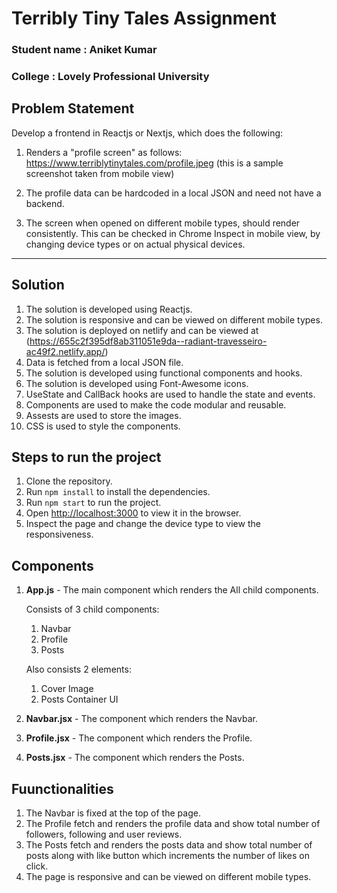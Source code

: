 # Terribly Tiny Tales Assignment
<h3>Student name : Aniket Kumar</h3>
<h3>College : Lovely Professional University</h3>

## Problem Statement

Develop a frontend in Reactjs or Nextjs, which does the following:

1. Renders a "profile screen" as follows: https://www.terriblytinytales.com/profile.jpeg (this is a sample screenshot taken from mobile view)

2. The profile data can be hardcoded in a local JSON and need not have a backend.

3. The screen when opened on different mobile types, should render consistently. This can be checked in Chrome Inspect in mobile view, by changing device types or on actual physical devices.

<hr style="color:green;">

## Solution

1. The solution is developed using Reactjs.
2. The solution is responsive and can be viewed on different mobile types.
3. The solution is deployed on netlify and can be viewed at (https://655c2f395df8ab311051e9da--radiant-travesseiro-ac49f2.netlify.app/)
4. Data is fetched from a local JSON file.
5. The solution is developed using functional components and hooks.
6. The solution is developed using Font-Awesome icons.
7. UseState and CallBack hooks are used to handle the state and events.
8. Components are used to make the code modular and reusable.
9. Assests are used to store the images.
10. CSS is used to style the components.

## Steps to run the project

1. Clone the repository.
2. Run `npm install` to install the dependencies.
3. Run `npm start` to run the project.
4. Open [http://localhost:3000](http://localhost:3000) to view it in the browser.
5. Inspect the page and change the device type to view the responsiveness.

## Components

1. <b>App.js</b> - The main component which renders the All child components.

    Consists of 3 child components:
    1. Navbar
    2. Profile
    3. Posts

    Also consists 2 elements:
    1. Cover Image
    2. Posts Container UI


2. <b>Navbar.jsx</b> - The component which renders the Navbar.
3. <b>Profile.jsx</b> - The component which renders the Profile.
4. <b>Posts.jsx</b> - The component which renders the Posts.

## Fuunctionalities

1. The Navbar is fixed at the top of the page.
2. The Profile fetch and renders the profile data and show total number of followers, following and user reviews.
3. The Posts fetch and renders the posts data and show total number of posts along with like button which increments the number of likes on click.
4. The page is responsive and can be viewed on different mobile types.


